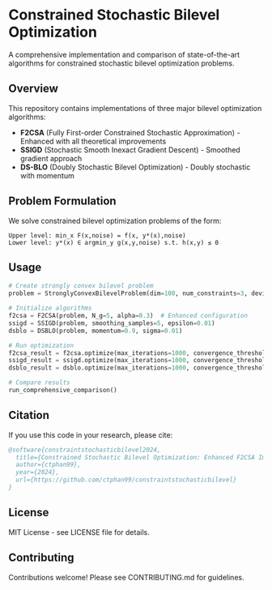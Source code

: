 # Constrained Stochastic Bilevel Optimization

A comprehensive implementation and comparison of state-of-the-art algorithms for constrained stochastic bilevel optimization problems.

## Overview

This repository contains implementations of three major bilevel optimization algorithms:

- **F2CSA** (Fully First-order Constrained Stochastic Approximation) - Enhanced with all theoretical improvements
- **SSIGD** (Stochastic Smooth Inexact Gradient Descent) - Smoothed gradient approach
- **DS-BLO** (Doubly Stochastic Bilevel Optimization) - Doubly stochastic with momentum

## Problem Formulation

We solve constrained bilevel optimization problems of the form:

```
Upper level: min_x F(x,noise) = f(x, y*(x),noise)
Lower level: y*(x) ∈ argmin_y g(x,y,noise) s.t. h(x,y) ≤ 0
```

## Usage

```python
# Create strongly convex bilevel problem
problem = StronglyConvexBilevelProblem(dim=100, num_constraints=3, device='cpu')

# Initialize algorithms
f2csa = F2CSA(problem, N_g=5, alpha=0.3)  # Enhanced configuration
ssigd = SSIGD(problem, smoothing_samples=5, epsilon=0.01)
dsblo = DSBLO(problem, momentum=0.9, sigma=0.01)

# Run optimization
f2csa_result = f2csa.optimize(max_iterations=1000, convergence_threshold=0.1)
ssigd_result = ssigd.optimize(max_iterations=1000, convergence_threshold=0.1)
dsblo_result = dsblo.optimize(max_iterations=1000, convergence_threshold=0.1)

# Compare results
run_comprehensive_comparison()
```


## Citation

If you use this code in your research, please cite:

```bibtex
@software{constraintstochasticbilevel2024,
  title={Constrained Stochastic Bilevel Optimization: Enhanced F2CSA Implementation and Comprehensive Algorithm Comparison},
  author={ctphan99},
  year={2024},
  url={https://github.com/ctphan99/constraintstochasticbilevel}
}
```

## License

MIT License - see LICENSE file for details.

## Contributing

Contributions welcome! Please see CONTRIBUTING.md for guidelines.
